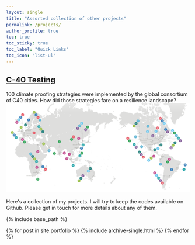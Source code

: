 ```yaml
---
layout: single
title: "Assorted collection of other projects"
permalink: /projects/
author_profile: true
toc: true
toc_sticky: true
toc_label: "Quick Links"
toc_icon: "list-ul"
---
```



## [C-40 Testing](https://anamika255.github.io/portfolio/C40-Cities/)

100 climate proofing strategies were implemented by the global consortium of C40 cities. How did those strategies fare on a resilience landscape?
<img src='/assets/images/C40-header.png'>


Here's a collection of my projects. I will try to keep the codes available on Github.
Please get in touch for more details about any of them.

{% include base_path %}

{% for post in site.portfolio %}
  {% include archive-single.html %}
{% endfor %}
